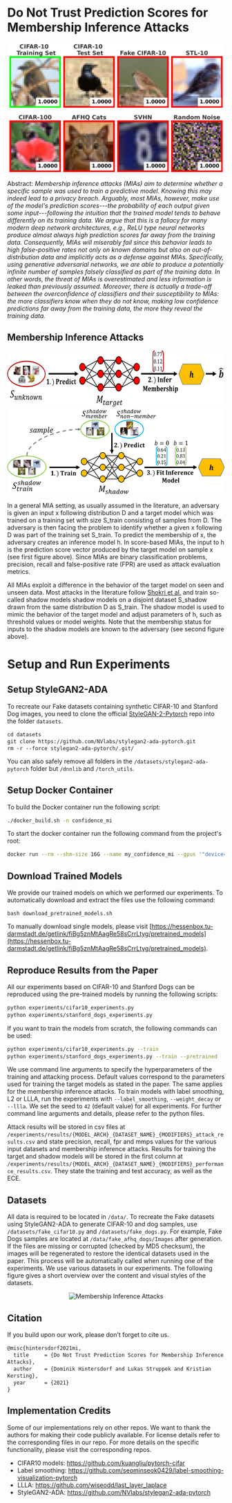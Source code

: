 # Do Not Trust Prediction Scores for Membership Inference Attacks

  <center>
  <img src="images/false_positive_samples.png" alt="False-Positive Examples"  height=300>
  </center>


Abstract: *Membership inference attacks (MIAs) aim to determine whether a specific sample was used to train a predictive model. Knowing this may indeed lead to a privacy breach. Arguably, most MIAs, however,  make use of the model's prediction scores---the probability of each output given some input---following the intuition that the trained model tends to behave differently on its training data. We argue that this is a fallacy for many modern deep network architectures, e.g., ReLU type neural networks produce almost always high prediction scores far away from the training data. Consequently, MIAs will miserably fail since this behavior leads to high false-positive rates not only on known domains but also on out-of-distribution data and implicitly acts as a defense against MIAs. Specifically, using generative adversarial networks, we are able to produce a potentially infinite number of samples falsely classified as part of the training data. In other words, the threat of MIAs is overestimated and less information is leaked than previously assumed. Moreover, there is actually a trade-off between the overconfidence of classifiers and their susceptibility to MIAs: the more classifiers know when they do not know, making low confidence predictions far away from the training data, the more they reveal the training data.*

## Membership Inference Attacks
<center>
<img src="images/membership_inference.png" alt="Membership Inference Attacks" height=130>
<br \>
<img src="images/shadow_training.png" alt="Membership Inference Attack Preparation Process" height=200>
</center>

In a general MIA setting, as usually assumed in the literature, an adversary is given an input x following distribution D and a target model which was trained on a training set with size S_train consisting of samples from D. The adversary is then facing the problem to identify whether a given x following D was part of the training set S_train. To predict the membership of x, the adversary creates an inference model h. In score-based MIAs, the input to h is the prediction score vector produced by the target model on sample x (see first figure above). Since MIAs are binary classification problems, precision, recall and false-positive rate (FPR) are used as attack evaluation metrics.

All MIAs exploit a difference in the behavior of the target model on seen and unseen data. Most attacks in the literature follow [Shokri et al.](https://arxiv.org/pdf/1610.05820.pdf) and train so-called shadow models shadow models on a disjoint dataset S_shadow drawn from the same distribution D as S_train. The shadow model is used to mimic the behavior of the target model and adjust parameters of h, such as threshold values or model weights. Note that the membership status for inputs to the shadow models are known to the adversary (see second figure above).

# Setup and Run Experiments

## Setup StyleGAN2-ADA
To recreate our Fake datasets containing synthetic CIFAR-10 and Stanford Dog images, you need to clone the official [StyleGAN-2-Pytorch](https://github.com/NVlabs/stylegan2-ada-pytorch) repo into the folder ```datasets```.
```
cd datasets
git clone https://github.com/NVlabs/stylegan2-ada-pytorch.git
rm -r --force stylegan2-ada-pytorch/.git/
```
You can also safely remove all folders in the ```/datasets/stylegan2-ada-pytorch``` folder but ```/dnnlib``` and ```/torch_utils```.

## Setup Docker Container
To build the Docker container run the following script:
```bash
./docker_build.sh -n confidence_mi
```
To start the docker container run the following command from the project's root:
```bash
docker run --rm --shm-size 16G --name my_confidence_mi --gpus '"device=0"' -v $(pwd):/workspace/confidences -it confidence_mi bash
```

## Download Trained Models
We provide our trained models on which we performed our experiments. To automatically download and extract the files use the following command:
```
bash download_pretrained_models.sh
```
To manually download single models, please visit [https://hessenbox.tu-darmstadt.de/getlink/fiBg5znMtAagRe58sCrrLtyg/pretrained_models](https://hessenbox.tu-darmstadt.de/getlink/fiBg5znMtAagRe58sCrrLtyg/pretrained_models).

## Reproduce Results from the Paper
All our experiments based on CIFAR-10 and Stanford Dogs can be reproduced using the pre-trained models by running the following scripts:
```bash
python experiments/cifar10_experiments.py
python experiments/stanford_dogs_experiments.py
```

If you want to train the models from scratch, the following commands can be used:
```bash
python experiments/cifar10_experiments.py --train
python experiments/stanford_dogs_experiments.py --train --pretrained
```

We use command line arguments to specify the hyperparameters of the training and attacking process. 
Default values correspond to the parameters used for training the target models as stated in the paper. 
The same applies for the membership inference attacks. 
To train models with label smoothing, L2 or LLLA, run the experiments with ```--label_smoothing```, 
```--weight_decay``` or ```--llla```. We set the seed to ```42``` (default value) for all experiments. 
For further command line arguments and details, please refer to the python files.

Attack results will be stored in csv files at 
```/experiments/results/{MODEL_ARCH}_{DATASET_NAME}_{MODIFIERS}_attack_results.csv``` and state precision, recall, 
fpr and mmps values for the various input datasets and membership inference attacks. 
Results for training the target and shadow models will be stored in the first column at 
```/experiments/results/{MODEL_ARCH}_{DATASET_NAME}_{MODIFIERS}_performance_results.csv```. 
They state the training and test accuracy, as well as the ECE. 


## Datasets
All data is required to be located in ```/data/```. To recreate the Fake datasets using StyleGAN2-ADA to 
generate CIFAR-10 and dog samples, use ```/datasets/fake_cifar10.py``` and ```/datasets/fake_dogs.py```. 
For example, Fake Dogs samples are located at ```/data/fake_afhq_dogs/Images``` after generation. 
If the files are missing or corrupted (checked by MD5 checksum), the images will be regenerated to restore the 
identical datasets used in the paper. This process will be automatically called when running one of the experiments.
We use various datasets in our experiments. The following figure gives a short overview over the content and visual styles of the datasets.  
<center>
<img src="images/dataset_samples.png" alt="Membership Inference Attacks" height=300>
</center>


## Citation
If you build upon our work, please don't forget to cite us.
```
@misc{hintersdorf2021mi,
  title     = {Do Not Trust Prediction Scores for Membership Inference Attacks},
  author    = {Dominik Hintersdorf and Lukas Struppek and Kristian Kersting},
  year      = {2021}
}
```

## Implementation Credits
Some of our implementations rely on other repos. We want to thank the authors for making their code publicly available. 
For license details refer to the corresponding files in our repo. For more details on the specific functionality, please visit the corresponding repos.
- CIFAR10 models: https://github.com/kuangliu/pytorch-cifar
- Label smoothing: https://github.com/seominseok0429/label-smoothing-visualization-pytorch
- LLLA: https://github.com/wiseodd/last_layer_laplace
- StyleGAN2-ADA: https://github.com/NVlabs/stylegan2-ada-pytorch
